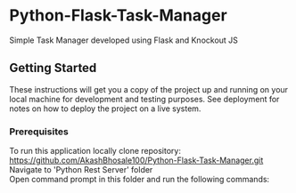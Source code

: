 # Python-Flask-Task-Manager
 Simple Task Manager developed using Flask and Knockout JS
## Getting Started
These instructions will get you a copy of the project up and running on your local machine for development and testing purposes. See deployment for notes on how to deploy the project on a live system.
### Prerequisites
To run this application locally clone repository: https://github.com/AkashBhosale100/Python-Flask-Task-Manager.git  
Navigate to 'Python Rest Server' folder  
Open command prompt in this folder and run the following commands: 
